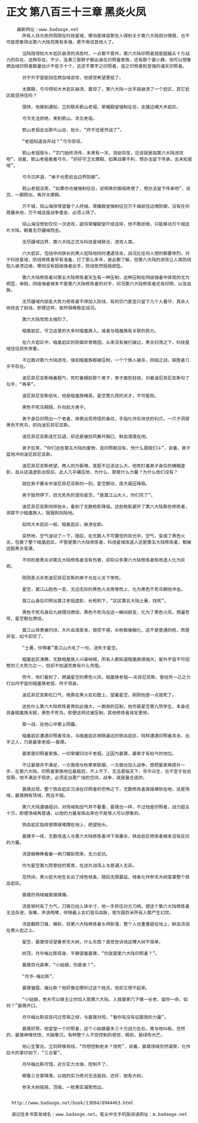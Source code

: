 # 正文 第八百三十三章 黑炎火凤
        最新网址：www.badaoge.net
          所有人目光依然局限在科技星域，哪怕是维容那些人得到关于第六大陆部分情报，也不可能想象得出第六大陆究竟有多强，更不用说其他人了。
      
          当陆隐得知大木岩区崩溃的消息时，一点都不意外，第六大陆印照者就是超越五十万战力的存在，这种存在，不少，连黄三那胖子都出身在印照者家族，还有那个晏小静，他可以想象燃血域印照者数量估计不低于十个，这还不算宇之印照者，宙之印照者和至强的诸天印照者。
      
          对于外宇宙能挡住燃血域进攻，他感觉希望更低了。
      
          太摩殿，弓令得知大木岩区崩溃，震惊了，第六大陆一出手就崩溃了一个岩区，其它岩区能坚持住吗？
      
          很快，他接到通知，立刻联系箭山老祖，荣耀殿堂强制征召，支援边境大木岩区。
      
          弓令无法拒绝，来到箭山，求见老祖。
      
          箭山老祖走出那片山谷，抬头，“终于还是开战了”。
      
          “老祖知道会开战？”弓令惊讶。
      
          箭山老祖摇头，“宗门始终流传，未来有一天，浩劫将至，应该就是指第六大陆进攻吧”，说着，箭山老祖看着弓令，“好好守卫太摩殿，如果战事不利，想办法留下传承，去未知星域”。
      
          弓令沉声道，“弟子也愿前去边界防御”。
      
          箭山老祖淡笑，“如果你也被强制征召，说明真的面临绝境了，想办法留下传承吧”，说完，一脚跨出，离开太摩殿。
      
          万千城，琼山海惊愕望着个人终端，荣耀殿堂强制征召万千城前往边境防御，没有任何商量余地，万千城这座战争堡垒，必须上场了。
      
          琼山海没想到仅仅一次进攻，就将荣耀殿堂吓成这样，他不敢拒绝，只能移动万千城这片大陆，朝着无尽疆域而去。
      
          无尽疆域边界，第六大陆正式与科技星域联合，进攻人类。
      
          六大岩区，包括中间狭长的黑火岩陆地同时遭遇攻击，战况比任何人想的都要惨烈，对于科技星域，防线修炼者早有准备，打了那么多年，彼此都了解，但第六大陆的进攻让人类防线陷入崩溃边缘，哪怕没有超级强者出手，防线依然摇摇欲坠。
      
          第六大陆修炼者对第五大陆修炼者天生有一种压制，这种压制在同级强者中体现的尤为明显，单挑，同级强者根本不是第六大陆修炼者的对手，何况第六大陆修炼者还有印照，以及血脉。
      
          无尽疆域内部各大势力修炼者不停加入防线，有的宗门甚至只留下几个人看守，其余人统统去了前线，即便这样，依然很难稳定战况。
      
          第六大陆攻势太强烈了。
      
          暗凰岩区，守卫这里的大多时暗凰族人，或者与暗凰族有关联的势力。
      
          在六大岩区中，暗凰岩区的防御非常稳固，从来没有被打破过，黑炎扫荡之下，科技星域往往损失惨重。
      
          不过面对第六大陆进攻，强如暗凰族都被压制，一个个族人被杀，同级之战，取胜者几乎不存在。
      
          波尼菲尼亚斯喘着粗气，死盯着眼前那个男子，男子面色轻佻，对着波尼菲尼亚斯勾了勾手，“再来”。
      
          波尼菲尼亚斯低吼，他是暗凰族精英，星空第九院的天才，不可能败。
      
          黑色不死鸟翱翔，扑向前方男子。
      
          男子身后印照出一个老者，体表出现奇怪的条纹，手指化作石块状的利爪，一爪子洞穿黑色不死鸟，抓向波尼菲尼亚斯。
      
          波尼菲尼亚斯连忙后退，却还是被劲风撕开胸口，鲜血滴落在地。
      
          男子狂笑，“你们这些第五大陆的废物，连印照都没有，凭什么跟我们斗”，说着，男子猛地冲向波尼菲尼亚斯。
      
          波尼菲尼亚斯绝望，两人同为极境，差距不应该这么大，他死盯着男子身后的模糊虚影，自从这道虚影出现后，此人几乎碾压他，为什么，那是什么力量？为什么他们没有？
      
          就在男子要击中波尼菲尼亚斯的一刻，星空颤动，庞大威压降临。
      
          男子陡然停下，目光炙热的望向星空，“是莫江山大人，你们完了”。
      
          波尼菲尼亚斯同样抬头，看到了无数枪影降临，这些枪影避开了第六大陆那些修炼者，洞穿不少暗凰族人，狠狠刺向陆地。
      
          如同大木岩区一般，暗凰岩区，崩溃在即。
      
          突然地，空气波动了一下，随后，在无数人不可置信的目光中，空气，变成了黑色火炎，包裹了整个暗凰岩区，不管是第六大陆修炼者，科技星域改造人还是第五大陆修炼者，都被这股黑炎笼罩。
      
          不同的是黑炎对第五大陆修炼者没有伤害，却将众多第六大陆修炼者和改造人化为灰烬。
      
          刚刚差点杀死波尼菲尼亚斯的男子也在火炎下惨死。
      
          星空，莫江山脸色一变，无边无际的黑色火炎席卷而上，化为黑色不死鸟朝他冲去。
      
          莫江山身后印照出莫江老祖虚影，长枪刺下，“区区第五大陆土著，找死”。
      
          黑色不死鸟身后九根翎羽燃烧，黑色不死鸟在这一瞬间蜕变，化为了黑色火凤，燃遍苍穹，星空都在燃烧。
      
          莫江山体表被灼烧，大片血液蒸发，狼狈不堪，长枪都被融化，这不是普通的枪，而是异宝，如今却完了。
      
          “土著，你等着”莫江山大吼了一句，消失于星空。
      
          暗凰岩区沸腾，无数暗凰族人兴奋呐喊，所有人都知道暗凰族很强大，是外宇宙不可招惹的三大势力之一，但却不知道究竟有什么凭借。
      
          而今，他们看到了，燃遍星空的黑色火凤，暗凰族老祖——炎菲尼亚斯，曾经凭一己之力打出内宇宙的暗凰族老祖，终于现身。
      
          波尼菲尼亚斯松口气，倚靠在黑火岩石壁上，望着星空，刚刚他差一点就死了。
      
          这些什么第六大陆修炼者竟如此强大，一面倒的压制，他可是星空第九院学生，本身还具备暗凰族天赋，黑色不死鸟，即便这样还被压制，其他修炼者肯定更惨。
      
          那一战，在他心中蒙上阴霾。
      
          暗凰岩区遭遇印照者攻击，与暗凰岩区相隔最远的铁血岩区，同样遭遇印照者攻击，出手之人，乃是晏家老祖——晏晟。
      
          晏家是印照者家族，一切荣耀归功于老祖，正因为晏晟，晏家才有如今的地位。
      
          不过晏晟并不满足，一方面想与秋寒家联姻，一方面也加入战争，想把晏家再提升一步，在第六大陆，印照者家族地位最尴尬，不上不下，无法君临天下，号令众生，也不至于处处受限，他不满足于现状，必须走出更广阔的空间，战争，就是最合适的。
      
          晏晟出现，整个铁血岩区沉浸在印照者的恐怖之下，无数修炼者直接瘫软在地，这是场域，晏晟拥有场域，而且不弱。
      
          第六大陆遵循祖训，对场域和战气并不看重，晏晟也一样，不过他是印照者，战力超五十万，即便场域再普通，以他的力量发挥出来也不是常人可以想象的。
      
          铁血岩区指挥使障艰难蹲在地上，绝望抬头。
      
          晏晟手一挥，无数改造人与第六大陆修炼者冲下来屠杀，铁血岩区修炼者根本没有反抗的力量。
      
          流音眼睁睁看着一柄刀橫斩而来，无力反抗。
      
          作为星空第九院曾经的首席，在这片战场上与普通人无异。
      
          忽然间，黑火岩大地生长出了绿色枝条，随后无限蔓延，枝条化作参天大树笼罩整个铁血岩区。
      
          晏晟的场域被直接撑爆。
      
          流音顿时有了力气，刀锋已经入体半寸，他一手抓住对方刀柄，使这个第六大陆修炼者无法存进，张嘴，声浪咆哮，伴随着上古幻音鸟血脉，使方圆百米所有人都产生幻觉。
      
          流音翻转刀锋，橫斩，将第六大陆修炼者头颅斩落，整个人也重重砸在地上，鲜血流淌在黑火岩之上。
      
          星空，晏晟惊讶望着参天大树，什么东西？直觉告诉他这棵大树不简单。
      
          树顶，月华梅比斯现身，平静望着晏晟，“你就是第六大陆印照者？”。
      
          晏晟目光森寒，“小姑娘，你是谁？”。
      
          “月华-梅比斯”。
      
          晏晟皱眉，梅比斯？他好像在哪听过这个姓氏，但却又想不起来。
      
          “小姑娘，老夫可以做主让你加入我第六大陆，入我晏家门下做一长老，留你一命，如何？”晏晟开口。
      
          月华梅比斯双目闪过苍翠之绿，与晏晟对视，“看你有没有征服我的力量”。
      
          晏晟好笑，他堂堂一个印照者，这个小姑娘最多三十万战力左右，竟与他叫板，忽然的，晏晟神情恍惚，大脑晕沉，有种整个人不受控制的感觉，眼前，是绿色光芒。
      
          他心生警兆，立刻转移视线，“你想控制老夫？找死”，说着，晏晟场域忽然凝聚，化作巨大的掌印拍下，“三合掌”。
      
          月华梅比斯可惜，对方实力太强，控制不了。
      
          眼看三合掌降落，以她的实力绝对无法抵挡，还好，她有大树。
      
          参天大树摇晃，顶端，一枚果实凝聚而出。
      
      
      http://www.badaoge.net/book/13084/8944463.html
      
      请记住本书首发域名：www.badaoge.net。笔尖中文手机版阅读网址：m.badaoge.net